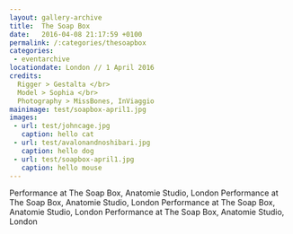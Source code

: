 ```yaml
---
layout: gallery-archive
title:  The Soap Box
date:   2016-04-08 21:17:59 +0100
permalink: /:categories/thesoapbox
categories:
 - eventarchive
locationdate: London // 1 April 2016
credits:
  Rigger > Gestalta </br>
  Model > Sophia </br>
  Photography > MissBones, InViaggio
mainimage: test/soapbox-april1.jpg
images:
 - url: test/johncage.jpg
   caption: hello cat
 - url: test/avalonandnoshibari.jpg
   caption: hello dog
 - url: test/soapbox-april1.jpg
   caption: hello mouse
---
```



Performance at The Soap Box, Anatomie Studio, London Performance at The Soap Box, Anatomie Studio, London Performance at The Soap Box, Anatomie Studio, London Performance at The Soap Box, Anatomie Studio, London
